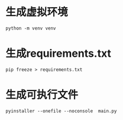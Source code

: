 # 生成虚拟环境
```shell
python -m venv venv
```
# 生成requirements.txt
```shell
pip freeze > requirements.txt
```
# 生成可执行文件
```shell
pyinstaller --onefile --noconsole  main.py
```
